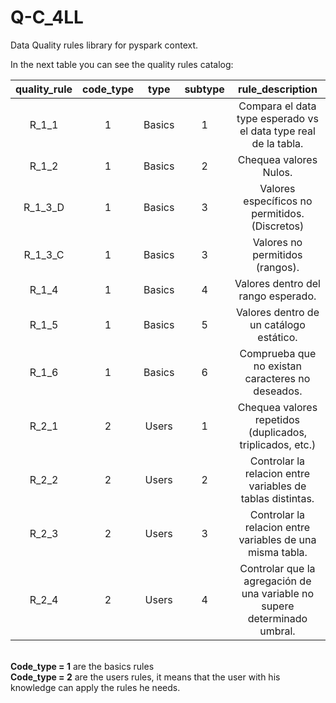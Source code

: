 # Q-C_4LL
Data Quality rules library for pyspark context.


In the next table you can see the quality rules catalog:

| quality_rule | code_type | type | subtype | rule_description |
| :---: | :---: | :---: | :---: | :---: |
| R_1_1 	| 1 	| Basics 	| 1 	| Compara el data type esperado vs el data type real de la tabla. |
| R_1_2 	| 1 	| Basics 	| 2 	| Chequea valores Nulos. |
| R_1_3_D 	| 1 	| Basics 	| 3 	| Valores específicos no permitidos. (Discretos) |
| R_1_3_C 	| 1 	| Basics 	| 3 	| Valores no permitidos (rangos). |
| R_1_4 	| 1 	| Basics 	| 4 	| Valores dentro del rango esperado. |
| R_1_5 	| 1 	| Basics 	| 5 	| Valores dentro de un catálogo estático. |
| R_1_6 	| 1 	| Basics 	| 6 	| Comprueba que no existan caracteres no deseados. |
| R_2_1 	| 2 	| Users 	| 1 	| Chequea valores repetidos (duplicados, triplicados, etc.) |
| R_2_2 	| 2 	| Users 	| 2 	| Controlar la relacion entre variables de tablas distintas. |
| R_2_3 	| 2 	| Users 	| 3 	| Controlar la relacion entre variables de una misma tabla. |
| R_2_4 	| 2 	| Users 	| 4 	| Controlar que la agregación de una variable no supere determinado umbral. |


<br>__Code_type = 1__ are the basics rules
<br>__Code_type = 2__ are the users rules, it means that the user with his knowledge can apply the rules he needs.
